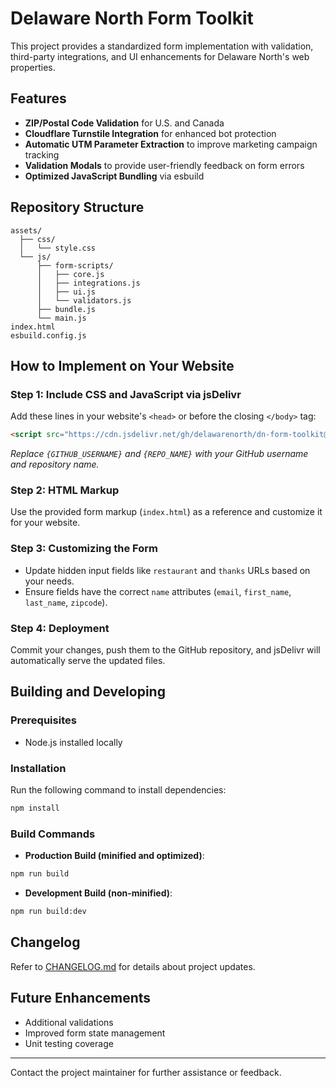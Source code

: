 # Delaware North Form Toolkit

This project provides a standardized form implementation with validation, third-party integrations, and UI enhancements for Delaware North's web properties.

## Features

- **ZIP/Postal Code Validation** for U.S. and Canada
- **Cloudflare Turnstile Integration** for enhanced bot protection
- **Automatic UTM Parameter Extraction** to improve marketing campaign tracking
- **Validation Modals** to provide user-friendly feedback on form errors
- **Optimized JavaScript Bundling** via esbuild

## Repository Structure

```
assets/
  ├── css/
  │   └── style.css
  └── js/
      ├── form-scripts/
      │   ├── core.js
      │   ├── integrations.js
      │   ├── ui.js
      │   └── validators.js
      ├── bundle.js
      └── main.js
index.html
esbuild.config.js
```

## How to Implement on Your Website

### Step 1: Include CSS and JavaScript via jsDelivr

Add these lines in your website's `<head>` or before the closing `</body>` tag:

```html
<script src="https://cdn.jsdelivr.net/gh/delawarenorth/dn-form-toolkit@latest/assets/js/bundle.js"></script>
```

_Replace `{GITHUB_USERNAME}` and `{REPO_NAME}` with your GitHub username and repository name._

### Step 2: HTML Markup

Use the provided form markup (`index.html`) as a reference and customize it for your website.

### Step 3: Customizing the Form

- Update hidden input fields like `restaurant` and `thanks` URLs based on your needs.
- Ensure fields have the correct `name` attributes (`email`, `first_name`, `last_name`, `zipcode`).

### Step 4: Deployment

Commit your changes, push them to the GitHub repository, and jsDelivr will automatically serve the updated files.

## Building and Developing

### Prerequisites

- Node.js installed locally

### Installation

Run the following command to install dependencies:

```bash
npm install
```

### Build Commands

- **Production Build (minified and optimized)**:

```bash
npm run build
```

- **Development Build (non-minified)**:

```bash
npm run build:dev
```

## Changelog

Refer to [CHANGELOG.md](CHANGELOG.md) for details about project updates.

## Future Enhancements

- Additional validations
- Improved form state management
- Unit testing coverage

---

Contact the project maintainer for further assistance or feedback.

